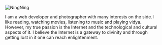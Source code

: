 ![NingNing](https://64.media.tumblr.com/a10837959d82f090a4d2972ae149c88b/33ae80abd83682f2-5a/s540x810/490149ed865b1e143003065ee8628d1c256d5969.gif)

I am a web developer and photographer with many interests on the side. I like reading, watching movies, listening to music and playing vidya. However, my true passion is the Internet and the technological and cultural aspects of it. I believe the Internet is a gateway to divinity and through getting lost in it one can reach enlightenment.
